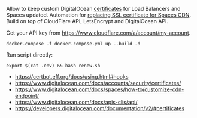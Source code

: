 Allow to keep custom DigitalOcean [certificates](https://www.digitalocean.com/docs/accounts/security/certificates/) for Load Balancers and Spaces updated. Automation for [replacing SSL certificate for Spaces CDN](https://www.digitalocean.com/community/questions/replacing-ssl-certificate-for-spaces-cdn). Build on top of CloudFlare API, LetsEncrypt and DigitalOcean API.

Get your API key from https://www.cloudflare.com/a/account/my-account.

```
docker-compose -f docker-compose.yml up --build -d
```

Run script directly:
```
export $(cat .env) && bash renew.sh
```

* https://certbot.eff.org/docs/using.html#hooks
* https://www.digitalocean.com/docs/accounts/security/certificates/
* https://www.digitalocean.com/docs/spaces/how-to/customize-cdn-endpoint/
* https://www.digitalocean.com/docs/apis-clis/api/
* https://developers.digitalocean.com/documentation/v2/#certificates

